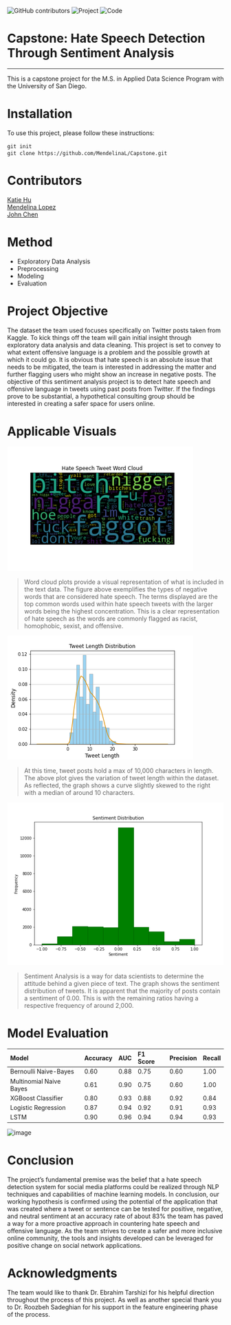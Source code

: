 ![GitHub contributors](https://img.shields.io/github/contributors/MendelinaL/Capstone)
![Project](https://img.shields.io/badge/Twitter-1DA1F2?style=for-the-badge&logo=twitter&logoColor=white)
![Code](https://img.shields.io/badge/Python-FFD43B?style=for-the-badge&logo=python&logoColor=blue)

# Capstone: Hate Speech Detection Through Sentiment Analysis
***
This is a capstone project for the M.S. in Applied Data Science Program with the University of San Diego.

# Installation
To use this project, please follow these instructions:
```
git init
git clone https://github.com/MendelinaL/Capstone.git
```

# Contributors
[Katie Hu](https://github.com/katie-hu) <br>
[Mendelina Lopez](https://github.com/MendelinaL) <br>
[John Chen](https://github.com/jjchen-SEA) <br>

# Method
- Exploratory Data Analysis
- Preprocessing
- Modeling
- Evaluation

# Project Objective
The dataset the team used focuses specifically on Twitter posts taken from Kaggle. To kick things off the team will gain initial insight through exploratory data analysis and data cleaning. This project is set to convey to what extent offensive language is a problem and the possible growth at which it could go. It is obvious that hate speech is an absolute issue that needs to be mitigated, the team is interested in addressing the matter and further flagging users who might show an increase in negative posts. The objective of this sentiment analysis project is to detect hate speech and offensive language in tweets using past posts from Twitter. If the findings prove to be substantial, a hypothetical consulting group should be interested in creating a safer space for users online.

# Applicable Visuals
![alt text](https://github.com/MendelinaL/Capstone/blob/main/Image/Exploratory%20Data%20Analysis/hate_word_cloud.png)
> Word cloud plots provide a visual representation of what is included in the text data. The figure above exemplifies the types of negative words that are considered hate speech. The terms displayed are the top common words used within hate speech tweets with the larger words being the highest concentration. This is a clear representation of hate speech as the words are commonly flagged as racist, homophobic, sexist, and offensive.

![alt text](https://github.com/MendelinaL/Capstone/blob/main/Image/Exploratory%20Data%20Analysis/tweet_length_density_plot.png)
> At this time, tweet posts hold a max of 10,000 characters in length. The above plot gives the variation of tweet length within the dataset. As reflected, the graph shows a curve slightly skewed to the right with a median of around 10 characters.

![alt text](https://github.com/MendelinaL/Capstone/blob/main/Image/Exploratory%20Data%20Analysis/sentiment_distribution.png)
> Sentiment Analysis is a way for data scientists to determine the attitude behind a given piece of text. The graph shows the sentiment distribution of tweets. It is apparent that the majority of posts contain a sentiment of 0.00. This is with the remaining ratios having a respective frequency of around 2,000.

# Model Evaluation
| Model | Accuracy | AUC | F1 Score | Precision | Recall |
| :--- | :--- | :--- | :--- | :--- | :--- |
| Bernoulli Naive-Bayes | 0.60 | 0.88 | 0.75 | 0.60 | 1.00 |
| Multinomial Naive Bayes | 0.61 | 0.90 | 0.75 | 0.60 | 1.00 |
| XGBoost Classifier | 0.80 | 0.93 | 0.88 | 0.92 | 0.84 |
| Logistic Regression | 0.87 | 0.94 | 0.92 | 0.91 | 0.93 |
| LSTM | 0.90 | 0.96 | 0.94 | 0.94 | 0.93 |

![image](https://github.com/MendelinaL/Capstone/assets/102394762/dc5060db-8abe-4662-9ef0-871bec59f954)

# Conclusion
The project’s fundamental premise was the belief that a hate speech detection system for social media platforms could be realized through NLP techniques and capabilities of machine learning models. In conclusion, our working hypothesis is  confirmed using the potential of the application that was created where a tweet or sentence can be tested for positive, negative, and neutral sentiment at an accuracy rate of about 83% the team has paved a way for a more proactive approach in countering hate speech and offensive language. As the team strives to create a safer and more inclusive online community, the tools and insights developed can be leveraged for positive change on social network applications. 

# Acknowledgments
The team would like to thank Dr. Ebrahim Tarshizi for his helpful direction throughout the process of this project. As well as another special thank you to Dr. Roozbeh Sadeghian for his support in the feature engineering phase of the process.
